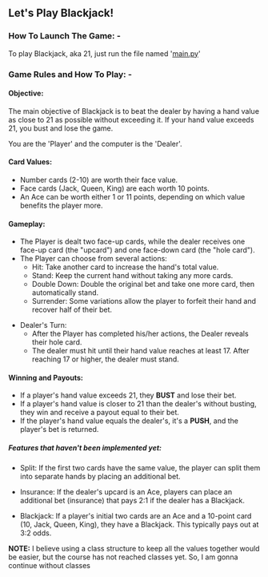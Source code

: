 ## Let's Play Blackjack!

### **How To Launch The Game: -**

To play Blackjack, aka 21, just run the file named '[main.py](Daily%20Projects\Beginner\Blackjack\main.py)'

### **Game Rules and How To Play: -**

#### **Objective:**

The main objective of Blackjack is to beat the dealer by having a hand value as close to 21 as possible without exceeding it. If your hand value exceeds 21, you bust and lose the game.

You are the 'Player' and the computer is the 'Dealer'.

#### **Card Values:**

- Number cards (2-10) are worth their face value.
- Face cards (Jack, Queen, King) are each worth 10 points.
- An Ace can be worth either 1 or 11 points, depending on which value benefits the player more.

#### **Gameplay:**

- The Player is dealt two face-up cards, while the dealer receives one face-up card (the "upcard") and one face-down card (the "hole card").
- The Player can choose from several actions:
  - Hit: Take another card to increase the hand's total value.
  - Stand: Keep the current hand without taking any more cards.
  - Double Down: Double the original bet and take one more card, then automatically stand.
  - Surrender: Some variations allow the player to forfeit their hand and recover half of their bet.

[comment]: < ( - Split: If the first two cards have the same value, the player can split them into separate hands by placing an additional bet. (have to see how to add this)) >

- Dealer's Turn:
  - After the Player has completed his/her actions, the Dealer reveals their hole card.
  - The dealer must hit until their hand value reaches at least 17. After reaching 17 or higher, the dealer must stand.

#### **Winning and Payouts:**

- If a player's hand value exceeds 21, they **BUST** and lose their bet.
- If a player's hand value is closer to 21 than the dealer's without busting, they win and receive a payout equal to their bet.
- If the player's hand value equals the dealer's, it's a **PUSH**, and the player's bet is returned.

[comment]: < ( - Insurance: If the dealer's upcard is an Ace, players can place an additional bet (insurance) that pays 2:1 if the dealer has a Blackjack.) >
[comment]: <- Blackjack: If a player's initial two cards are an Ace and a 10-point card (10, Jack, Queen, King), they have a Blackjack. This typically pays out at 3:2 odds.>

##### **Features that haven't been implemented yet:**

- Split: If the first two cards have the same value, the player can split them into separate hands by placing an additional bet.
- Insurance: If the dealer's upcard is an Ace, players can place an additional bet (insurance) that pays 2:1 if the dealer has a Blackjack.

- Blackjack: If a player's initial two cards are an Ace and a 10-point card (10, Jack, Queen, King), they have a Blackjack. This typically pays out at 3:2 odds.

**NOTE:** I believe using a class structure to keep all the values together would be easier, but the course has not reached classes yet. So, I am gonna continue without classes
